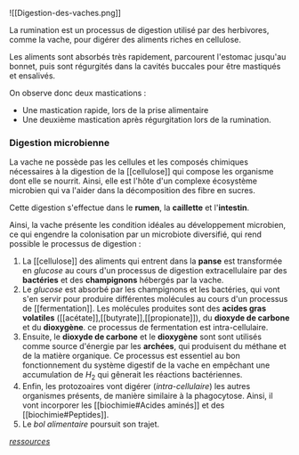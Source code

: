 ![[Digestion-des-vaches.png]]

La rumination est un processus de digestion utilisé par des herbivores, comme la vache, pour digérer des aliments riches en cellulose.

Les aliments sont absorbés très rapidement, parcourent l'estomac jusqu'au bonnet, puis sont régurgités dans la cavités buccales pour être mastiqués et ensalivés.

On observe donc deux mastications :
 - Une mastication rapide, lors de la prise alimentaire
 - Une deuxième mastication après régurgitation lors de la rumination.

### Digestion microbienne

La vache ne possède pas les cellules et les composés chimiques nécessaires à la digestion de la [[cellulose]] qui compose les organisme dont elle se nourrit. Ainsi, elle est l'hôte d'un complexe écosystème microbien qui va l'aider dans la décomposition des fibre en sucres.

Cette digestion s'effectue dans le **rumen**, la **caillette** et l'**intestin**.

Ainsi, la vache présente les condition idéales au développement microbien, ce qui engendre la colonisation par un microbiote diversifié, qui rend possible le processus de digestion :
1. La [[cellulose]] des aliments qui entrent dans la **panse** est transformée en *glucose* au cours d'un processus de digestion extracellulaire par des **bactéries** et des **champignons** hébergés par la vache. 
2. Le *glucose* est absorbé par les champignons et les bactéries, qui vont s'en servir pour produire différentes molécules au cours d'un processus de [[fermentation]]. Les molécules produites sont des **acides gras volatiles** ([[acétate]],[[butyrate]],[[propionate]]), du **dioxyde de carbone** et du **dioxygène**. ce processus de fermentation est intra-cellulaire.
4. Ensuite, le **dioxyde de carbone** et le **dioxygène** sont sont utilisés comme source d'énergie par les **archées**, qui produisent du méthane et de la matière organique. Ce processus est essentiel au bon fonctionnement du système digestif de la vache en empêchant une accumulation de $H_2$ qui gênerait les réactions bactériennes.
5. Enfin, les protozoaires vont digérer (*intra-cellulaire*) les autres organismes présents, de manière similaire à la phagocytose. Ainsi, il vont incorporer les [[biochimie#Acides aminés]] et des [[biochimie#Peptides]].
6. Le *bol alimentaire* poursuit son trajet.

*[ressources](https://planet-vie.ens.fr/thematiques/animaux/systeme-digestif/la-digestion-ruminale-des-aliments)*



